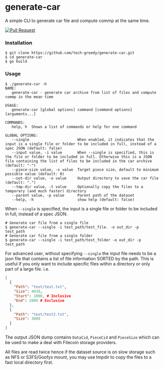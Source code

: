 # generate-car
A simple CLI to generate car file and compute commp at the same time.

[![Pull Request](https://github.com/tech-greedy/generate-car/actions/workflows/pull-request.yml/badge.svg)](https://github.com/tech-greedy/generate-car/actions/workflows/pull-request.yml)

### Installation
```shell
$ git clone https://github.com/tech-greedy/generate-car.git
$ cd generate-car
$ go build
```

### Usage
```shell
$ ./generate-car -h
NAME:
   generate-car - generate car archive from list of files and compute commp in the mean time

USAGE:
   generate-car [global options] command [command options] [arguments...]

COMMANDS:
   help, h  Shows a list of commands or help for one command

GLOBAL OPTIONS:
   --single                      When enabled, it indicates that the input is a single file or folder to be included in full, instead of a spec JSON (default: false)
   --input value, -i value       When --single is specified, this is the file or folder to be included in full. Otherwise this is a JSON file containing the list of files to be included in the car archive (default: "-")
   --piece-size value, -s value  Target piece size, default to minimum possible value (default: 0)
   --out-dir value, -o value     Output directory to save the car file (default: ".")
   --tmp-dir value, -t value     Optionally copy the files to a temporary (and much faster) directory
   --parent value, -p value      Parent path of the dataset
   --help, -h                    show help (default: false)
```

When `--single` is specified, the input is a single file or folder to be included in full, instead of a spec JSON.
```shell
# Generate car file from a single file
$ generate-car --single -i test_path/test_file. -o out_dir -p test_path
# Generate car file from a single folder
$ generate-car --single -i test_path/test_folder -o out_dir -p test_path
```

For advanced user, without specifying `--single` the input file needs to be a json file that contains a list of file information SORTED by the path. This is useful if you only want to include specific files within a directory or only part of a large file. i.e.
```json
[
  {
    "Path": "test/test.txt",
    "Size": 4038,
    "Start": 1000, # Inclusive
    "End": 2000 # Exclusive
  },
  {
    "Path": "test/test2.txt",
    "Size": 3089
  }
]
```

The output JSON dump contains `DataCid`, `PieceCid` and `PieceSize` which can be used to make a deal with Filecoin storage providers.

All files are read twice hence if the dataset source is on slow storage such as NFS or S3FS/Goofys mount, you may use tmpdir to copy the files to a fast local directory first.

